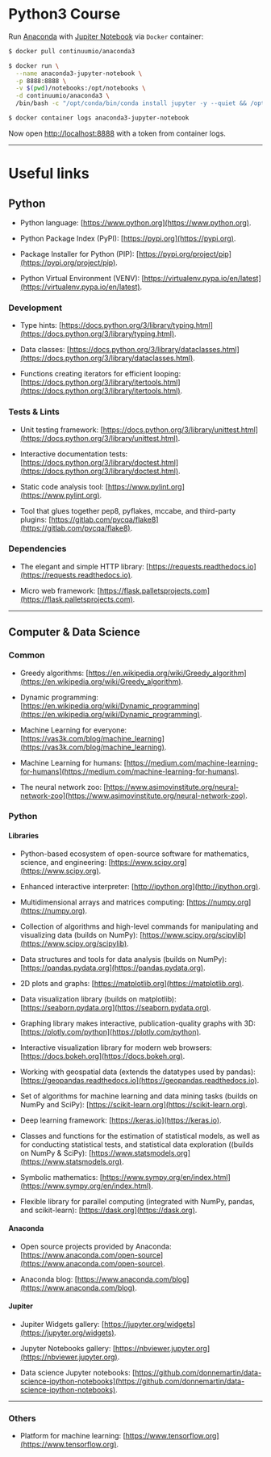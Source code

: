 # Python3 Course

Run [Anaconda](https://docs.anaconda.com/anaconda)
with [Jupiter Notebook](https://jupyter-notebook.readthedocs.io/en/stable/notebook.html)
via `Docker` container:

```bash
$ docker pull continuumio/anaconda3

$ docker run \
  --name anaconda3-jupyter-notebook \
  -p 8888:8888 \
  -v $(pwd)/notebooks:/opt/notebooks \
  -d continuumio/anaconda3 \
  /bin/bash -c "/opt/conda/bin/conda install jupyter -y --quiet && /opt/conda/bin/jupyter notebook --notebook-dir=/opt/notebooks --ip='*' --port=8888 --no-browser --allow-root"

$ docker container logs anaconda3-jupyter-notebook
```

Now open [http://localhost:8888](http://localhost:8888) with a token from container logs.

---

# Useful links

## Python

* Python language: 
  [https://www.python.org](https://www.python.org).

* Python Package Index (PyPI):
  [https://pypi.org](https://pypi.org).

* Package Installer for Python (PIP): 
  [https://pypi.org/project/pip](https://pypi.org/project/pip).

* Python Virtual Environment (VENV): 
  [https://virtualenv.pypa.io/en/latest](https://virtualenv.pypa.io/en/latest).

### Development

* Type hints: 
  [https://docs.python.org/3/library/typing.html](https://docs.python.org/3/library/typing.html).

* Data classes:
  [https://docs.python.org/3/library/dataclasses.html](https://docs.python.org/3/library/dataclasses.html).

* Functions creating iterators for efficient looping: 
  [https://docs.python.org/3/library/itertools.html](https://docs.python.org/3/library/itertools.html).

### Tests & Lints

* Unit testing framework: 
  [https://docs.python.org/3/library/unittest.html](https://docs.python.org/3/library/unittest.html).

* Interactive documentation tests: 
  [https://docs.python.org/3/library/doctest.html](https://docs.python.org/3/library/doctest.html).

* Static code analysis tool:
  [https://www.pylint.org](https://www.pylint.org).

* Tool that glues together pep8, pyflakes, mccabe, and third-party plugins: 
  [https://gitlab.com/pycqa/flake8](https://gitlab.com/pycqa/flake8).

### Dependencies

* The elegant and simple HTTP library:
  [https://requests.readthedocs.io](https://requests.readthedocs.io).

* Micro web framework: 
  [https://flask.palletsprojects.com](https://flask.palletsprojects.com).

---

## Computer & Data Science

### Common

* Greedy algorithms: 
  [https://en.wikipedia.org/wiki/Greedy_algorithm](https://en.wikipedia.org/wiki/Greedy_algorithm).

* Dynamic programming: 
  [https://en.wikipedia.org/wiki/Dynamic_programming](https://en.wikipedia.org/wiki/Dynamic_programming).

* Machine Learning for everyone:
  [https://vas3k.com/blog/machine_learning](https://vas3k.com/blog/machine_learning).

* Machine Learning for humans:
  [https://medium.com/machine-learning-for-humans](https://medium.com/machine-learning-for-humans).

* The neural network zoo:
  [https://www.asimovinstitute.org/neural-network-zoo](https://www.asimovinstitute.org/neural-network-zoo).

### Python

#### Libraries

* Python-based ecosystem of open-source software for mathematics, science, and engineering: 
  [https://www.scipy.org](https://www.scipy.org).

* Enhanced interactive interpreter:
  [http://ipython.org](http://ipython.org).

* Multidimensional arrays and matrices computing: 
  [https://numpy.org](https://numpy.org).

* Collection of algorithms and high-level commands for manipulating and visualizing data (builds on NumPy): 
  [https://www.scipy.org/scipylib](https://www.scipy.org/scipylib).

* Data structures and tools for data analysis (builds on NumPy): 
  [https://pandas.pydata.org](https://pandas.pydata.org).

* 2D plots and graphs: 
  [https://matplotlib.org](https://matplotlib.org).

* Data visualization library (builds on matplotlib): 
  [https://seaborn.pydata.org](https://seaborn.pydata.org).

* Graphing library makes interactive, publication-quality graphs with 3D:
  [https://plotly.com/python](https://plotly.com/python).

* Interactive visualization library for modern web browsers:
  [https://docs.bokeh.org](https://docs.bokeh.org).

* Working with geospatial data (extends the datatypes used by pandas):
  [https://geopandas.readthedocs.io](https://geopandas.readthedocs.io).

* Set of algorithms for machine learning and data mining tasks (builds on NumPy and SciPy): 
  [https://scikit-learn.org](https://scikit-learn.org).

* Deep learning framework:
  [https://keras.io](https://keras.io).

* Classes and functions for the estimation of statistical models, as well as for conducting statistical tests, and statistical data exploration ((builds on NumPy & SciPy):
  [https://www.statsmodels.org](https://www.statsmodels.org).

* Symbolic mathematics: 
  [https://www.sympy.org/en/index.html](https://www.sympy.org/en/index.html).

* Flexible library for parallel computing (integrated with NumPy, pandas, and scikit-learn):
  [https://dask.org](https://dask.org).

#### Anaconda

* Open source projects provided by Anaconda: 
  [https://www.anaconda.com/open-source](https://www.anaconda.com/open-source).

* Anaconda blog: 
  [https://www.anaconda.com/blog](https://www.anaconda.com/blog).

#### Jupiter

* Jupiter Widgets gallery: 
  [https://jupyter.org/widgets](https://jupyter.org/widgets).

* Jupyter Notebooks gallery: 
  [https://nbviewer.jupyter.org](https://nbviewer.jupyter.org).

* Data science Jupyter notebooks:
  [https://github.com/donnemartin/data-science-ipython-notebooks](https://github.com/donnemartin/data-science-ipython-notebooks).

---

### Others

* Platform for machine learning:
  [https://www.tensorflow.org](https://www.tensorflow.org).
